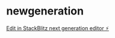 # newgeneration

[Edit in StackBlitz next generation editor ⚡️](https://stackblitz.com/~/github.com/nagvanshi9275/newgeneration)